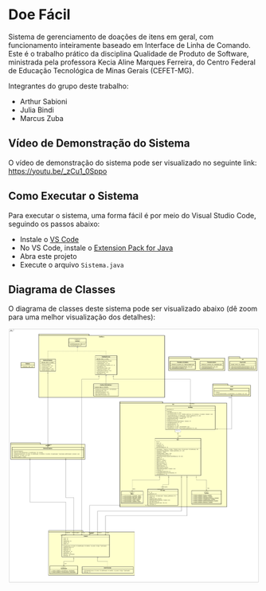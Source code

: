 # Doe Fácil

Sistema de gerenciamento de doações de itens em geral, com funcionamento inteiramente baseado em Interface de Linha de Comando. Este é o trabalho prático da disciplina Qualidade de Produto de Software, ministrada pela professora Kecia Aline Marques Ferreira, do Centro Federal de Educação Tecnológica de Minas Gerais (CEFET-MG).

Integrantes do grupo deste trabalho:
  - Arthur Sabioni
  - Julia Bindi
  - Marcus Zuba

## Vídeo de Demonstração do Sistema

O vídeo de demonstração do sistema pode ser visualizado no seguinte link: https://youtu.be/_zCu1_0Sppo

## Como Executar o Sistema

Para executar o sistema, uma forma fácil é por meio do Visual Studio Code, seguindo os passos abaixo:

- Instale o [VS Code](https://code.visualstudio.com/)
- No VS Code, instale o [Extension Pack for Java](https://marketplace.visualstudio.com/items?itemName=vscjava.vscode-java-pack)
- Abra este projeto
- Execute o arquivo `Sistema.java`

## Diagrama de Classes

O diagrama de classes deste sistema pode ser visualizado abaixo (dê zoom para uma melhor visualização dos detalhes):

![DiagramaDeClasses](DiagramaDeClasses.png)

